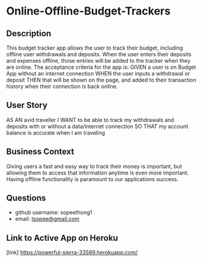 # Online-Offline-Budget-Trackers

## Description
This budget tracker app allows the user to track their budget, including offline user withdrawals and deposits. 
When the user enters their deposits and expenses offline, those entries will be added to the tracker when they are online. The acceptance criteria for the app is: GIVEN a user is on Budget App without an internet connection WHEN the user inputs a withdrawal or deposit THEN that will be shown on the page, and added to their transaction history when their connection is back online.

## User Story
AS AN avid traveller I WANT to be able to track my withdrawals and deposits with or without a data/internet connection SO THAT my account balance is accurate when I am traveling

## Business Context
Giving users a fast and easy way to track their money is important, but allowing them to access that information anytime is even more important. Having offline functionality is paramount to our applications success.

## Questions
* github username: sopeethong1
* email: tsopee@gmail.com

## Link to Active App on Heroku
[link] https://powerful-sierra-33589.herokuapp.com/



